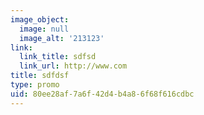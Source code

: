 ```yaml
---
image_object:
  image: null
  image_alt: '213123'
link:
  link_title: sdfsd
  link_url: http://www.com
title: sdfdsf
type: promo
uid: 80ee28af-7a6f-42d4-b4a8-6f68f616cdbc
---
```

